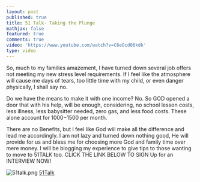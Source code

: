 ```yaml
---
layout: post
published: true
title: 51 Talk- Taking the Plunge
mathjax: false
featured: true
comments: true
video: 'https://www.youtube.com/watch?v=C6eOcd06kdk'
type: video
---
```


So, much to my families amazement, I have turned down several job offers not meeting my new stress level requirements.  If I feel like the atmosphere will cause me days of tears, too little time with my child, or even danger physically, I shall say no. 

Do we have the means to make it with one income? No.  So GOD opened a door that with his help, will be enough, considering, no school lesson costs, less illness,  less babysitter needed, zero gas, and less food costs.  These alone account for $1000-$1500 per month.

There are no Benefits, but I feel like God will make all the difference and lead me accordingly.
I am not lazy and turned down nothing good, He will provide for us and bless me for choosing more God and family time over mere money.  I will be blogging my experience to give tips to those wanting to move to 51TALK too.  CLICK THE LINK BELOW TO SIGN Up for an INTERVIEW NOW!

![51talk.png]({{site.baseurl}}/images/51talk.png)
[51Talk](http://www.51talk.com/na?referrer=4825373)

